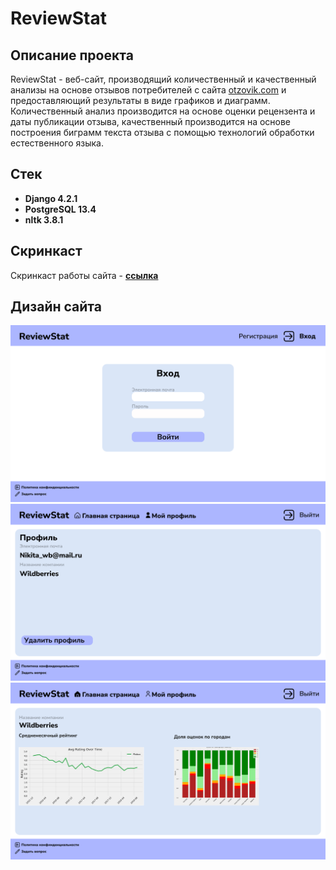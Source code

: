 # ReviewStat
## Описание проекта
ReviewStat - веб-сайт, производящий количественный и качественный анализы на основе отзывов потребителей с сайта [otzovik.com](https://otzovik.com/)
 и предоставляющий результаты в виде графиков и диаграмм.
Количественный анализ производится на основе оценки рецензента и даты публикации отзыва, качественный производится на основе построения биграмм текста отзыва с помощью технологий обработки естественного языка.

## Стек 
* **Django 4.2.1**
* **PostgreSQL 13.4**
* **nltk 3.8.1**

## Скринкаст
Скринкаст работы сайта - **[ссылка](https://youtu.be/i6OyzndpXBI)**

## Дизайн сайта
![Страница входа](design/login_page.png)
![Страница профиля](design/profile_page.png)
![Страница анализа](design/main_page.png)